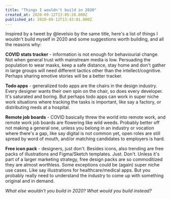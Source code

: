 ```yaml
---
title: "Things I wouldn't build in 2020"
created_at: 2020-09-12T13:05:28.000Z
published_at: 2020-09-12T13:43:01.000Z
---
```

Inspired by a tweet by @levelsio by the same title, here's a list of things I wouldn't build myself in 2020 and some suggestions worth building, and all the reasons why:

**COVID stats tracker** - information is not enough for behaviourial change. Not when general trust with mainstream media is low. Persuading the population to wear masks, keep a safe distance, stay home and don't gather in large groups will need different tactics other than the intellect/cognitive. Perhaps sharing emotive stories will be a better tracker.

**Todo apps** - generalized todo apps are the chairs in the design industry. Every designer wants their own spin on the chair, so does every developer. It's saturated and boring. But perhaps todo apps can work in super niche work situations where tracking the tasks is important, like say a factory, or distributing meds at a hospital.

**Remote job boards** - COVID basically threw the world into remote work, and remote work job boards are flowering like wild weeds. Probably better off not making a general one, unless you belong in an industry or vocation where there's a gap, like say digital is not common yet, open roles are still spread by word of mouth, and/or matching candidates to employers is hard.

**Free icon pack** - designers, just don't. Besides icons, also trending are free packs of illustrations and Figma/Sketch templates. Just. Don't. Unless it's part of a larger marketing strategy, free design packs are so commoditized they are almost worthless. Some exceptions could be (again) super niche use cases. Like say illustrations for healthcare/medical apps. But you probably really need to understand the industry to come up with something original and in demand.

_What else wouldn't you build in 2020? What would you build instead?_
